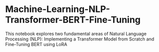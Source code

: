 # Machine-Learning-NLP-Transformer-BERT-Fine-Tuning
This notebook explores two fundamental areas of Natural Language Processing (NLP): Implementing a Transformer Model from Scratch and Fine-Tuning BERT using LoRA

